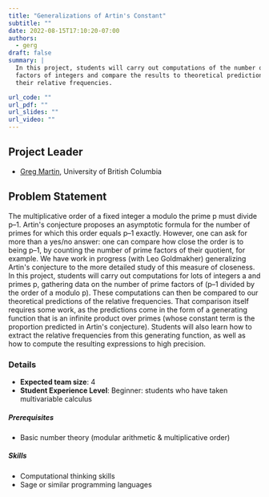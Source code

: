 ```yaml
---
title: "Generalizations of Artin's Constant"
subtitle: ""
date: 2022-08-15T17:10:20-07:00
authors:
  - gerg
draft: false
summary: |
  In this project, students will carry out computations of the number of prime
  factors of integers and compare the results to theoretical predictions of
  their relative frequencies.

url_code: ""
url_pdf: ""
url_slides: ""
url_video: ""
---
```


## Project Leader
  * [Greg Martin](/authors/gerg/), University of British Columbia

## Problem Statement

The multiplicative order of a fixed integer a modulo the prime p must divide
p–1. Artin's conjecture proposes an asymptotic formula for the number of primes
for which this order equals p–1 exactly.  However, one can ask for more than a
yes/no answer: one can compare how close the order is to being p–1, by
counting the number of prime factors of their quotient, for example.  We
have work in progress (with Leo Goldmakher) generalizing Artin's conjecture
to the more detailed study of this measure of closeness. In this project,
students will carry out computations for lots of integers a and primes p,
gathering data on the number of prime factors of (p–1 divided by the order
of a modulo p).  These computations can then be compared to our theoretical
predictions of the relative frequencies. That comparison itself requires
some work, as the predictions come in the form of a generating function that
is an infinite product over primes (whose constant term is the proportion
predicted in Artin's conjecture). Students will also learn how to extract
the relative frequencies from this generating function, as well as how to
compute the resulting expressions to high precision.

### Details
  * **Expected team size**: 4
  * **Student Experience Level**: Beginner: students who have taken multivariable
    calculus
##### Prerequisites
  * Basic number theory (modular arithmetic & multiplicative order)
##### Skills
  * Computational thinking skills 
  * Sage or similar programming languages
